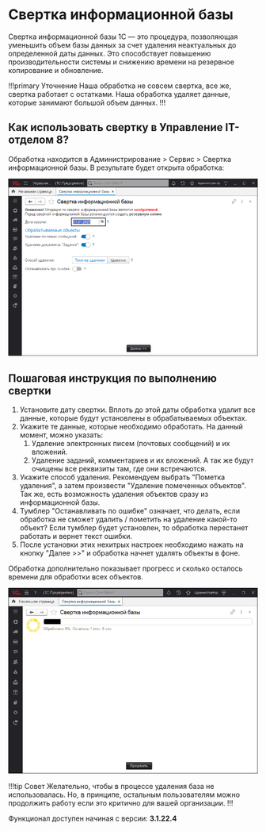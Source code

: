 # Свертка информационной базы

​Свертка информационной базы 1С — это процедура, позволяющая уменьшить объем базы данных за счет удаления неактуальных до определенной даты данных. Это способствует повышению производительности системы и снижению времени на резервное копирование и обновление.

!!!primary Уточнение
Наша обработка не совсем свертка, все же, свертка работает с остатками. Наша обработка удаляет данные, которые занимают большой объем данных.
!!!


## Как использовать свертку в Управление IT-отделом 8?

Обработка находится в Администрирование > Сервис > Свертка информационной базы. В результате будет открыта обработка:

![Свертка информационной базы Управление IT-отделом 8](static/svertka-ib.png "Свертка информационной базы Управление IT-отделом 8")

## Пошаговая инструкция по выполнению свертки

1. Установите дату свертки. Вплоть до этой даты обработка удалит все данные, которые будут установлены в обрабатываемых объектах.
2. Укажите те данные, которые необходимо обработать. На данный момент, можно указать:
   1. Удаление электронных писем (почтовых сообщений) и их вложений.
   2. Удаление заданий, комментариев и их вложений. А так же будут очищены все реквизиты там, где они встречаются.
3. Укажите способ удаления. Рекомендуем выбрать "Пометка удаления", а затем произвести "Удаление помеченных объектов". Так же, есть возможность удаления объектов сразу из информационной базы.
4. Тумблер "Останавливать по ошибке" означает, что делать, если обработка не сможет удалить / пометить на удаление какой-то объект? Если тумблер будет установлен, то обработка перестанет работать и вернет текст ошибки.
5. После установки этих нехитрых настроек необходимо нажать на кнопку "Далее >>" и обработка начнет удалять объекты в фоне.

Обработка дополнительно показывает прогресс и сколько осталось времени для обработки всех объектов.

![Прогресс свертки информационной базы Управление IT-отделом 8](static/svertka-progress.png "Прогресс свертки информационной базы Управление IT-отделом 8")

!!!tip Совет
Желательно, чтобы в процессе удаления база не использовалась. Но, в принципе, остальным пользователям можно продолжить работу если это критично для вашей организации.
!!!

Функционал доступен начиная с версии: **3.1.22.4**
